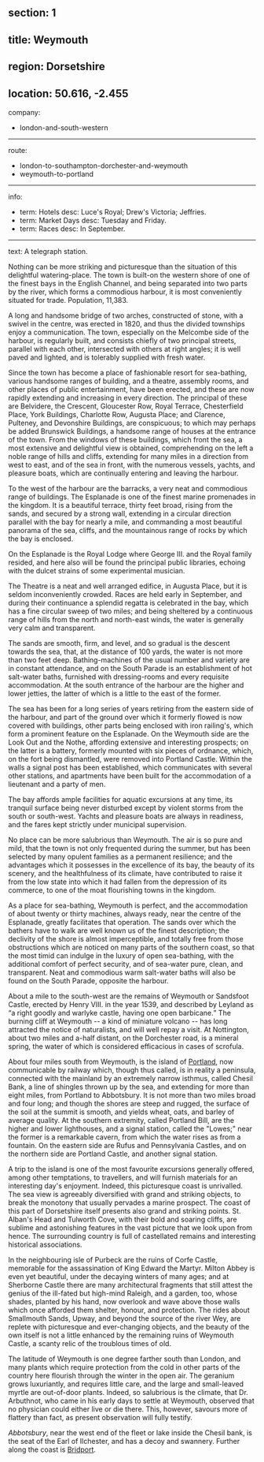 ﻿section: 1
----
title: Weymouth
----
region: Dorsetshire
----
location: 50.616, -2.455
----
company:
- london-and-south-western
----
route:
- london-to-southampton-dorchester-and-weymouth
- weymouth-to-portland
----
info:
- term: Hotels
  desc: Luce's Royal; Drew's Victoria; Jeffries.
- term: Market Days
  desc: Tuesday and Friday.
- term: Races
  desc: In September.
----
text: A telegraph station.

Nothing can be more striking and picturesque than the situation of this delightful watering-place. The town is built-on the western shore of one of the finest bays in the English Channel, and being separated into two parts by the river, which forms a commodious harbour, it is most conveniently situated for trade. Population, 11,383.

A long and handsome bridge of two arches, constructed of stone, with a swivel in the centre, was erected in 1820, and thus the divided townships enjoy a communication. The town, especially on the Melcombe side of the harbour, is regularly built, and consists chiefly of two principal streets, parallel with each other, intersected with others at right angles; it is well paved and lighted, and is tolerably supplied with fresh water.

Since the town has become a place of fashionable resort for sea-bathing, various handsome ranges of building, and a theatre, assembly rooms, and other places of public entertainment, have been erected, and these are now rapidly extending and increasing in every direction. The principal of these are Belvidere, the Crescent, Gloucester Row, Royal Terrace, Chesterfield Place, York Buildings, Charlotte Row, Augusta Place; and Clarence, Pulteney, and Devonshire Buildings, are conspicuous; to which may perhaps be added Brunswick Buildings, a handsome range of houses at the entrance of the town. From the windows of these buildings, which front the sea, a most extensive and delightful view is obtained, comprehending on the left a noble range of hills and cliffs, extending for many miles in a direction from west to east, and of the sea in front, with the numerous vessels, yachts, and pleasure boats, which are continually entering and leaving the harbour.

To the west of the harbour are the barracks, a very neat and commodious range of buildings. The Esplanade is one of the finest marine promenades in the kingdom. It is a beautiful terrace, thirty feet broad, rising from the sands, and secured by a strong wall, extending in a circular direction parallel with the bay for nearly a mile, and commanding a most beautiful panorama of the sea, cliffs, and the mountainous range of rocks by which the bay is enclosed.

On the Esplanade is the Royal Lodge where George III. and the Royal family resided, and here also will be found the principal public libraries, echoing with the dulcet strains of some experimental musician.

The Theatre is a neat and well arranged edifice, in Augusta Place, but it is seldom inconveniently crowded. Races are held early in September, and during their continuance a splendid regatta is celebrated in the bay, which has a fine circular sweep of two miles; and being sheltered by a continuous range of hills from the north and north-east winds, the water is generally very calm and transparent.

The sands are smooth, firm, and level, and so gradual is the descent towards the sea, that, at the distance of 100 yards, the water is not more than two feet deep. Bathing-machines of the usual number and variety are in constant attendance, and on the South Parade is an establishment of hot salt-water baths, furnished with dressing-rooms and every requisite accommodation. At the south entrance of the harbour are the higher and lower jetties, the latter of which is a little to the east of the former.

The sea has been for a long series of years retiring from the eastern side of the harbour, and part of the ground over which it formerly flowed is now covered with buildings, other parts being enclosed with iron railing's, which form a prominent feature on the Esplanade. On the Weymouth side are the Look Out and the Nothe, affording extensive and interesting prospects; on the latter is a battery, formerly mounted with six pieces of ordnance, which, on the fort being dismantled, were removed into Portland Castle. Within the walls a signal post has been established, which communicates with several other stations, and apartments have been built for the accommodation of a lieutenant and a party of men.

The bay affords ample facilities for aquatic excursions at any time, its tranquil surface being never disturbed except by violent storms from the south or south-west. Yachts and pleasure boats are always in readiness, and the fares kept strictly under municipal supervision.

No place can be more salubrious than Weymouth. The air is so pure and mild, that the town is not only frequented during the summer, but has been selected by many opulent families as a permanent resilience; and the advantages which it possesses in the excellence of its bay, the beauty of its scenery, and the healthfulness of its climate, have contributed to raise it from the low state into which it had fallen from the depression of its commerce, to one of the moat flourishing towns in the kingdom.

As a place for sea-bathing, Weymouth is perfect, and the accommodation of about twenty or thirty machines, always ready, near the centre of the Esplanade, greatly facilitates that operation. The sands over which the bathers have to walk are well known us of the finest description; the declivity of the shore is almost imperceptible, and totally free from those obstructions which are noticed on many parts of the southern coast, so that the most timid can indulge in the luxury of open sea-bathing, with the additional comfort of perfect security, and of sea-water pure, clean, and transparent. Neat and commodious warm salt-water baths will also be found on the South Parade, opposite the harbour.

About a mile to the south-west are the remains of Weymouth or Sandsfoot Castle, erected by Henry VIII. in the year 1539, and described by Leyland as <q>a right goodly and warlyke castle, having one open barbicane.</q> The burning cliff at Weymouth -- a kind of miniature volcano -- has long attracted the notice of naturalists, and will well repay a visit. At Nottington, about two miles and a-half distant, on the Dorchester road, is a mineral spring, the water of which is considered efficacious in cases of scrofula.

About four miles south from Weymouth, is the island of [Portland](/stations/portland), now communicable by railway which, though thus called, is in reality a peninsula, connected with the mainland by an extremely narrow isthmus, called Chesil Bank, a line of shingles thrown up by the sea, and extending for more than eight miles, from Portland to Abbotsbury. It is not more than two miles broad and four long; and though the shores are steep and rugged, the surface of the soil at the summit is smooth, and yields wheat, oats, and barley of average quality. At the southern extremity, called Portland Bill, are the higher and lower lighthouses, and a signal station, called the "Lowes;" near the former is a remarkable cavern, from which the water rises as from a fountain. On the eastern side are Rufus and Pennsylvania Castles, and on the northern side are Portland Castle, and another signal station.

A trip to the island is one of the most favourite excursions generally offered, among other temptations, to travellers, and will furnish materials for an interesting day's enjoyment. Indeed, this picturesque coast is unrivalled. The sea view is agreeably diversified with grand and striking objects, to break the monotony that usually pervades a marine prospect. The coast of this part of Dorsetshire itself presents also grand and striking points. St. Alban's Head and Tulworth Cove, with their bold and soaring cliffs, are sublime and astonishing features in the vast picture that we look upon from hence. The surrounding country is full of castellated remains and interesting historical associations.

In the neighbouring isle of Purbeck are the ruins of Corfe Castle, memorable for the assassination of King Edward the Martyr. Milton Abbey is even yet beautiful, under the decaying winters of many ages; and at Sherborne Castle there are many architectural fragments that still attest the genius of the ill-fated but high-mind Raleigh, and a garden, too, whose shades, planted by his hand, now overlook and wave above those walls which once afforded them shelter, honour, and protection. The rides about Smallmouth Sands, Upway, and beyond the source of the river Wey, are replete with picturesque and ever-changing objects, and the beauty of the own itself is not a little enhanced by the remaining ruins of Weymouth Castle, a scanty relic of the troublous times of old.

The latitude of Weymouth is one degree farther south than London, and many plants which require protection from the cold in other parts of the country here flourish through the winter in the open air. The geranium grows luxuriantly, and requires little care, and the large and small-leaved myrtle are out-of-door plants. Indeed, so salubrious is the climate, that Dr. Arbuthnot, who came in his early days to settle at Weymouth, observed that no physician could either live or die there. This, however, savours more of flattery than fact, as present observation will fully testify.

*Abbotsbury*, near the west end of the fleet or lake inside the Chesil bank, is the seat of the Earl of Ilchester, and has a decoy and swannery. Further along the coast is [Bridport](/stations/bridport).
